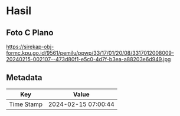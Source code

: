 # Hasil

## Foto C Plano

https://sirekap-obj-formc.kpu.go.id/9561/pemilu/ppwp/33/17/01/20/08/3317012008009-20240215-002107--473d80f1-e5c0-4d7f-b3ea-a88203e6d949.jpg


## Metadata

| Key        | Value               |
| ---------- | ------------------- |
| Time Stamp | 2024-02-15 07:00:44 |



